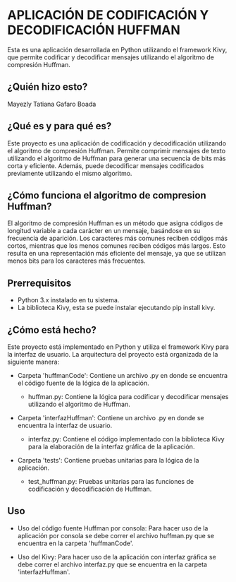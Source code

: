 # APLICACIÓN DE CODIFICACIÓN Y DECODIFICACIÓN HUFFMAN 

Esta es una aplicación desarrollada en Python utilizando el framework Kivy, que permite codificar y decodificar mensajes utilizando el algoritmo de compresión Huffman.


## ¿Quién hizo esto?

Mayezly Tatiana Gafaro Boada


## ¿Qué es y para qué es?

Este proyecto es una aplicación de codificación y decodificación utilizando el algoritmo de compresión Huffman. Permite comprimir mensajes de texto utilizando el algoritmo de Huffman para generar una secuencia de bits más corta y eficiente. Además, puede decodificar mensajes codificados previamente utilizando el mismo algoritmo.


## ¿Cómo funciona el algoritmo de compresion Huffman?

El algoritmo de compresión Huffman es un método que asigna códigos de longitud variable a cada carácter en un mensaje, basándose en su frecuencia de aparición. Los caracteres más comunes reciben códigos más cortos, mientras que los menos comunes reciben códigos más largos. Esto resulta en una representación más eficiente del mensaje, ya que se utilizan menos bits para los caracteres más frecuentes.


## Prerrequisitos

- Python 3.x instalado en tu sistema. 
- La biblioteca Kivy, esta se puede instalar ejecutando pip install kivy.

## ¿Cómo está hecho?

Este proyecto está implementado en Python y utiliza el framework Kivy para la interfaz de usuario. La arquitectura del proyecto está organizada de la siguiente manera:

- Carpeta 'huffmanCode': Contiene un archivo .py en donde se encuentra el código fuente de la lógica de la aplicación.
    - huffman.py: Contiene la lógica para codificar y decodificar mensajes utilizando el algoritmo de Huffman.

- Carpeta 'interfazHuffman': Contiene un archivo .py en donde se encuentra la interfaz de usuario.
    - interfaz.py: Contiene el código implementado con la biblioteca Kivy para la elaboración de la interfaz gráfica de la aplicación.

- Carpeta 'tests': Contiene pruebas unitarias para la lógica de la aplicación.
    - test_huffman.py: Pruebas unitarias para las funciones de codificación y decodificación de Huffman.


## Uso

- Uso del código fuente Huffman por consola: Para hacer uso de la aplicación por consola se debe correr el archivo huffman.py que se encuentra en la carpeta 'huffmanCode'. 

- Uso del Kivy: Para hacer uso de la aplicación con interfaz gráfica se debe correr el archivo interfaz.py que se encuentra en la carpeta 'interfazHuffman'.
